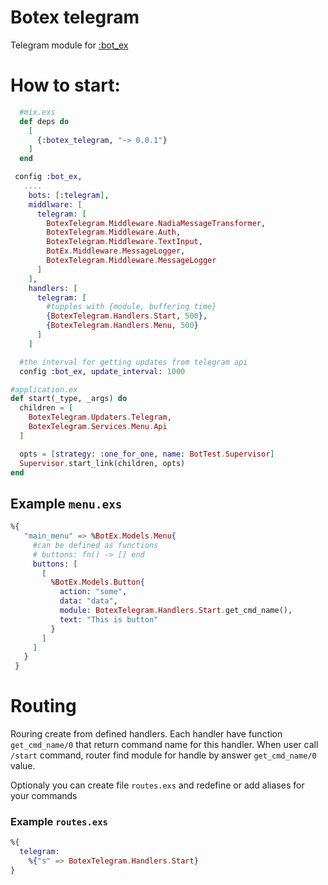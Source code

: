 # Botex telegram

Telegram module for [:bot_ex](https://github.com/bot-ex/bot_ex)

# How to start:
  
```elixir
  #mix.exs
  def deps do
    [
      {:botex_telegram, "~> 0.0.1"}
    ]
  end

 config :bot_ex,
   ....
    bots: [:telegram],
    middlware: [
      telegram: [
        BotexTelegram.Middleware.NadiaMessageTransformer,
        BotexTelegram.Middleware.Auth,
        BotexTelegram.Middleware.TextInput,
        BotEx.Middleware.MessageLogger,
        BotexTelegram.Middleware.MessageLogger
      ]
    ],
    handlers: [
      telegram: [
        #tupples with {module, buffering time}
        {BotexTelegram.Handlers.Start, 500},
        {BotexTelegram.Handlers.Menu, 500}
      ]
    ]

  #the interval for getting updates from telegram api
  config :bot_ex, update_interval: 1000
```

```elixir
#application.ex
def start(_type, _args) do
  children = [
    BotexTelegram.Updaters.Telegram,
    BotexTelegram.Services.Menu.Api
  ]

  opts = [strategy: :one_for_one, name: BotTest.Supervisor]
  Supervisor.start_link(children, opts)
end
```

## Example `menu.exs`
```elixir
%{
   "main_menu" => %BotEx.Models.Menu{
     #can be defined as functions
     # buttons: fn() -> [] end
     buttons: [
       [
         %BotEx.Models.Button{
           action: "some",
           data: "data",
           module: BotexTelegram.Handlers.Start.get_cmd_name(),
           text: "This is button"
         }
       ]
     ]
   }
 }
```
# Routing
Rouring create from defined handlers. Each handler have function `get_cmd_name/0` that return command name for this handler. When user call `/start` command, router find module for handle by answer `get_cmd_name/0` value.

Optionaly you can create file `routes.exs` and redefine or add aliases for your commands

### Example `routes.exs`
```elixir
%{
  telegram:
    %{"s" => BotexTelegram.Handlers.Start}
}
```
